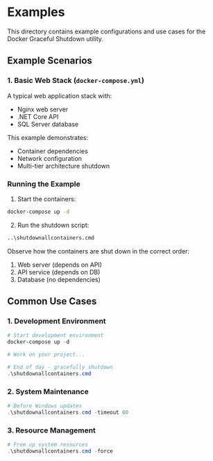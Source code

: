 # Examples

This directory contains example configurations and use cases for the Docker Graceful Shutdown utility.

## Example Scenarios

### 1. Basic Web Stack (`docker-compose.yml`)
A typical web application stack with:
- Nginx web server
- .NET Core API
- SQL Server database

This example demonstrates:
- Container dependencies
- Network configuration
- Multi-tier architecture shutdown

### Running the Example

1. Start the containers:
```bash
docker-compose up -d
```

2. Run the shutdown script:
```cmd
..\shutdownallcontainers.cmd
```

Observe how the containers are shut down in the correct order:
1. Web server (depends on API)
2. API service (depends on DB)
3. Database (no dependencies)

## Common Use Cases

### 1. Development Environment
```powershell
# Start development environment
docker-compose up -d

# Work on your project...

# End of day - gracefully shutdown
.\shutdownallcontainers.cmd
```

### 2. System Maintenance
```powershell
# Before Windows updates
.\shutdownallcontainers.cmd -timeout 60
```

### 3. Resource Management
```powershell
# Free up system resources
.\shutdownallcontainers.cmd -force
```
